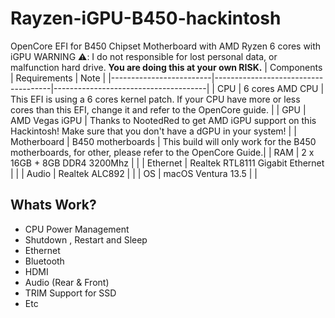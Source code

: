 # Rayzen-iGPU-B450-hackintosh
OpenCore EFI for B450 Chipset Motherboard with AMD Ryzen 6 cores with iGPU
WARNING ⚠️: I  do not responsible for lost personal data, or malfunction hard drive. **You are doing this at your own RISK.**
|  Components             |         Requirements                |            Note                      |
|-------------------------|-------------------------------------|--------------------------------------|
| CPU                     |  6 cores AMD CPU                  |  This EFI is using a 6 cores kernel patch. If your CPU have more or less cores than this EFI, change it and refer to the OpenCore guide. |
| GPU                     |  AMD Vegas iGPU        | Thanks to NootedRed to get AMD iGPU support on this Hackintosh! Make sure that you don't have a dGPU in your system! |
| Motherboard             | B450 motherboards            |  This build will only work for the B450 motherboards, for other, please refer to the OpenCore Guide.|
| RAM                     | 2 x 16GB + 8GB DDR4 3200Mhz  |  |
| Ethernet  | Realtek RTL8111 Gigabit Ethernet |  |
| Audio     | Realtek ALC892 | |
| OS | macOS Ventura 13.5 | |

## Whats Work?

- CPU Power Management
- Shutdown , Restart and Sleep
- Ethernet
- Bluetooth
- HDMI
- Audio (Rear & Front)
- TRIM Support for SSD
- Etc
